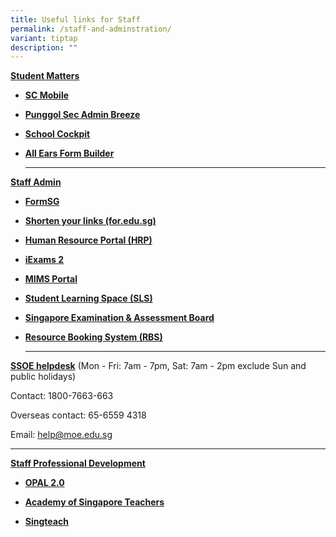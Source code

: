 ```yaml
---
title: Useful links for Staff
permalink: /staff-and-adminstration/
variant: tiptap
description: ""
---
```

<p><strong><u>Student Matters</u></strong>
</p>
<ul data-tight="true" class="tight">
<li>
<p><strong><a href="https://scmobile.moe.edu.sg/login" rel="noopener noreferrer nofollow" target="_blank">SC Mobile</a></strong>
</p>
</li>
<li>
<p><strong><a href="https://punggolsec.adminbreeze.com/" rel="noopener noreferrer nofollow" target="_blank">Punggol Sec Admin Breeze</a></strong>
</p>
</li>
<li>
<p><strong><a href="https://schoolcockpit.moe.gov.sg" rel="noopener noreferrer nofollow" target="_blank">School Cockpit</a></strong>
</p>
</li>
<li>
<p><strong><a href="https://forms.moe.edu.sg/" rel="noopener noreferrer nofollow" target="_blank">All Ears Form Builder</a></strong>
</p>
<hr>
</li>
</ul>
<p><strong><u>Staff Admin</u></strong>
</p>
<ul data-tight="true" class="tight">
<li>
<p><strong><a href="https://form.gov.sg/" rel="noopener noreferrer nofollow" target="_blank">FormSG</a></strong>
</p>
</li>
<li>
<p><strong><a href="https://for.edu.sg/" rel="noopener noreferrer nofollow" target="_blank">Shorten your links (for.edu.sg)</a></strong>
</p>
</li>
<li>
<p><strong><a href="https://www.hrp.gov.sg/hrp/#/" rel="noopener noreferrer nofollow" target="_blank">Human Resource Portal (HRP)</a></strong>
</p>
</li>
<li>
<p><strong><a href="https://iexams.seab.gov.sg/" rel="noopener noreferrer nofollow" target="_blank">iExams 2</a></strong>
</p>
</li>
<li>
<p><strong><a href="https://idp.mims.moe.gov.sg/nidp/saml2/sso" rel="noopener noreferrer nofollow" target="_blank">MIMS Portal</a></strong>
</p>
</li>
<li>
<p><strong><a href="https://vle.learning.moe.edu.sg/login" rel="noopener noreferrer nofollow" target="_blank">Student Learning Space (SLS)</a></strong>
</p>
</li>
<li>
<p><strong><a href="https://www.seab.gov.sg/" rel="noopener noreferrer nofollow" target="_blank">Singapore Examination &amp; Assessment Board</a></strong>
</p>
</li>
<li>
<p><strong><a href="https://rbs.avero-tech.com/login.html" rel="noopener noreferrer nofollow" target="_blank">Resource Booking System (RBS)</a></strong>
</p>
<hr>
</li>
</ul>
<p><strong><u>SSOE helpdesk</u></strong> (Mon - Fri: 7am - 7pm, Sat: 7am -
2pm exclude Sun and public holidays)</p>
<p>Contact: 1800-7663-663</p>
<p>Overseas contact: 65-6559 4318</p>
<p>Email: <a href="mailto:help@moe.edu.sg" rel="noopener noreferrer nofollow" target="_blank">help@moe.edu.sg</a>
</p>
<hr>
<p><strong><u>Staff Professional Development</u></strong>
</p>
<ul data-tight="true" class="tight">
<li>
<p><strong><a href="https://www.opal2.moe.edu.sg/" rel="noopener noreferrer nofollow" target="_blank">OPAL 2.0</a></strong>
</p>
</li>
<li>
<p><strong><a href="https://academyofsingaporeteachers.moe.edu.sg/" rel="noopener noreferrer nofollow" target="_blank">Academy of Singapore Teachers</a></strong>
</p>
</li>
<li>
<p><strong><a href="https://singteach.nie.edu.sg/" rel="noopener noreferrer nofollow" target="_blank">Singteach</a></strong>
</p>
</li>
</ul>
<p></p>
